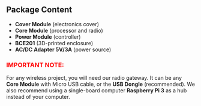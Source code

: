 ## Package Content

* **Cover Module** (electronics cover)
* **Core Module** (processor and radio)
* **Power Module** (controller)
* **BCE201** (3D-printed enclosure)
* **AC/DC Adapter 5V/3A** (power source)

### <span style="color: #ff0000;">IMPORTANT NOTE:</span>

For any wireless project, you will need our radio gateway. It can be any **Core Module** with Micro USB cable, or the **USB Dongle** (recommended). We also recommend using a single-board computer **Raspberry Pi 3** as a hub instead of your computer.
